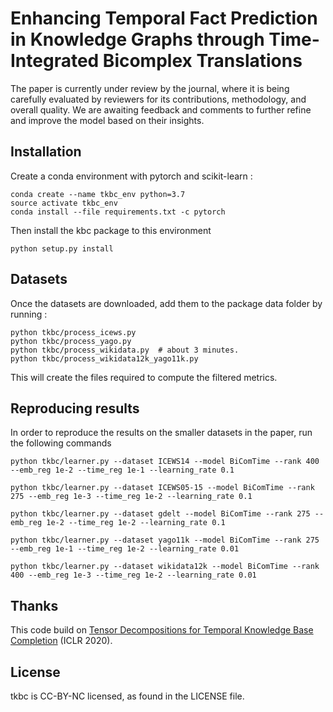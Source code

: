 # Enhancing Temporal Fact Prediction in Knowledge Graphs through Time-Integrated Bicomplex Translations

The paper is currently under review by the journal, where it is being carefully evaluated by reviewers for its contributions, methodology, and overall quality. We are awaiting feedback and comments to further refine and improve the model based on their insights.

## Installation
Create a conda environment with pytorch and scikit-learn :
```
conda create --name tkbc_env python=3.7
source activate tkbc_env
conda install --file requirements.txt -c pytorch
```

Then install the kbc package to this environment
```
python setup.py install
```

## Datasets

Once the datasets are downloaded, add them to the package data folder by running :
```
python tkbc/process_icews.py
python tkbc/process_yago.py
python tkbc/process_wikidata.py  # about 3 minutes.
python tkbc/process_wikidata12k_yago11k.py
```

This will create the files required to compute the filtered metrics.

## Reproducing results

In order to reproduce the results on the smaller datasets in the paper, run the following commands

```
python tkbc/learner.py --dataset ICEWS14 --model BiComTime --rank 400 --emb_reg 1e-2 --time_reg 1e-1 --learning_rate 0.1

python tkbc/learner.py --dataset ICEWS05-15 --model BiComTime --rank 275 --emb_reg 1e-3 --time_reg 1e-2 --learning_rate 0.1

python tkbc/learner.py --dataset gdelt --model BiComTime --rank 275 --emb_reg 1e-2 --time_reg 1e-2 --learning_rate 0.1

python tkbc/learner.py --dataset yago11k --model BiComTime --rank 275 --emb_reg 1e-1 --time_reg 1e-2 --learning_rate 0.01

python tkbc/learner.py --dataset wikidata12k --model BiComTime --rank 400 --emb_reg 1e-3 --time_reg 1e-2 --learning_rate 0.01
```

## Thanks
This code build on [Tensor Decompositions for Temporal Knowledge Base Completion](https://arxiv.org/abs/2004.04926) (ICLR 2020).

## License
tkbc is CC-BY-NC licensed, as found in the LICENSE file.
